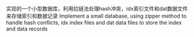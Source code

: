 
实现的一个小型数据库，利用拉链法处理hash冲突，idx索引文件和dat数据文件来存储索引和数据记录
Implement a small database, using zipper method to handle hash conflicts, idx index files and dat data files to store the index and data records